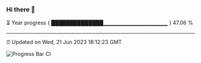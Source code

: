 ### Hi there 👋

⏳ Year progress { ██████████████▁▁▁▁▁▁▁▁▁▁▁▁▁▁▁▁ } 47.06 %

---

⏰ Updated on Wed, 21 Jun 2023 18:12:23 GMT

![Progress Bar CI](https://github.com/liununu/liununu/workflows/Progress%20Bar%20CI/badge.svg)

